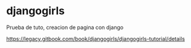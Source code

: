 # djangogirls
Prueba de tuto, creacion de pagina con django


https://legacy.gitbook.com/book/djangogirls/djangogirls-tutorial/details
